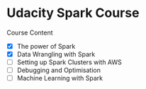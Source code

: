 # Udacity Spark Course

Course Content

- [x] The power of Spark
- [x] Data Wrangling with Spark
- [ ] Setting up Spark Clusters with AWS
- [ ] Debugging and Optimisation
- [ ] Machine Learning with Spark